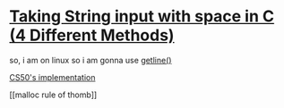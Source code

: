 # [Taking String input with space in C (4 Different Methods)](https://www.geeksforgeeks.org/c/taking-string-input-space-c-3-different-methods/)


so, i am on linux so i am gonna use [getline()](https://www.ibm.com/docs/en/zos/3.1.0?topic=functions-getline-read-entire-line-from-stream)


[CS50's implementation ](https://github.com/cs50/libcs50)


[[malloc rule of thomb]]
